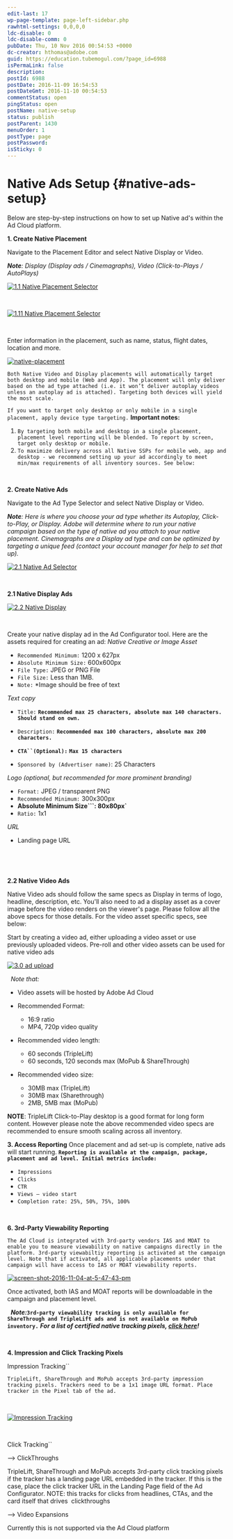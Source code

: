 ```yaml
---
edit-last: 17
wp-page-template: page-left-sidebar.php
rawhtml-settings: 0,0,0,0
ldc-disable: 0
ldc-disable-comm: 0
pubDate: Thu, 10 Nov 2016 00:54:53 +0000
dc-creator: hthomas@adobe.com
guid: https://education.tubemogul.com/?page_id=6988
isPermaLink: false
description: 
postId: 6988
postDate: 2016-11-09 16:54:53
postDateGmt: 2016-11-10 00:54:53
commentStatus: open
pingStatus: open
postName: native-setup
status: publish
postParent: 1430
menuOrder: 1
postType: page
postPassword: 
isSticky: 0
---
```


# Native Ads Setup {#native-ads-setup}

Below are step-by-step instructions on how to set up Native&nbsp;ad's within&nbsp;the Ad Cloud platform.

**1. Create Native Placement**

Navigate to the Placement Editor and select Native Display or Video.

***Note**: Display (Display ads / Cinemagraphs), Video (Click-to-Plays / AutoPlays)*

[ ![1.1 Native Placement Selector](assets/1.1-native-placement-selector-1024x448.png)](assets/1.1-native-placement-selector.png)

&nbsp;

[ ![1.11 Native Placement Selector](assets/1.11-native-placement-selector-300x150.png)](assets/1.11-native-placement-selector.png)

&nbsp;

Enter information in the placement, such as name, status, flight dates, location and more.

[ ![native-placement](assets/native-placement.png)](assets/native-placement.png)

`Both Native Video and Display placements will automatically target both desktop and mobile (Web and App). The placement will only deliver based on the ad type attached (i.e. it won’t deliver autoplay videos unless an autoplay ad is attached). Targeting both devices will yield the most scale.`

`If you want to target only desktop or only mobile in a single placement, apply device type targeting.`
**Important notes:**

1. `By targeting both mobile and desktop in a single placement, placement level reporting will be blended. To report by screen, target only desktop or mobile.`
1. `To maximize delivery across all Native SSPs for mobile web, app and desktop - we recommend setting up your ad accordingly to meet min/max requirements of all inventory sources. See below:`

&nbsp;

**2. Create Native Ads**

Navigate to the&nbsp;Ad&nbsp;Type Selector&nbsp;and select Native Display or Video.

***Note**:&nbsp;Here is where you choose your ad type whether its Autoplay, Click-to-Play, or Display.&nbsp;Adobe will determine where to run your native campaign based&nbsp;on&nbsp;the type of native ad you attach to your native placement. Cinemagraphs are a Display ad type and can be optimized by targeting a unique feed (contact your account manager for help to set that up).*

[ ![2.1 Native Ad Selector](assets/2.1-native-ad-selector-1024x463.png)](assets/2.1-native-ad-selector.png)
  
&nbsp;

**2.1 Native Display Ads**

[ ![2.2 Native Display](assets/2.2-native-display-1024x649.png)](assets/2.2-native-display.png)
  
&nbsp;

Create your native display ad in the Ad Configurator tool. Here are the assets required for creating an ad:
*Native Creative or Image Asset*

* `Recommended Minimum:`&nbsp;1200 x 627px
* `Absolute Minimum Size:`&nbsp;600x600px
* `File Type:`&nbsp;JPEG or PNG File
* `File Size:`&nbsp;Less than 1MB.
* `Note:` &#42;Image should be free of text

*Text copy*

* `Title:` **`Recommended max 25 characters, absolute max 140 characters. Should stand on own.`**

* `Description:` **`Recommended max 100 characters, absolute max 200 characters.`**

* **`CTA``(Optional):`** **`Max 15 characters`**
* `Sponsored by (Advertiser name)`:&nbsp;25 Characters

*Logo (optional, but recommended for more prominent branding)*

* `Format:`&nbsp;JPEG / transparent PNG
* `Recommended Minimum:`&nbsp;300x300px
* **Absolute Minimum Size```: 80x80px`**
* `Ratio:`&nbsp;1x1

*URL*

* Landing page URL

&nbsp;

&nbsp;

**2.2 Native Video Ads**

Native Video ads should follow the same specs as Display in terms of logo, headline, description, etc. You'll also need to ad a display asset as a cover image before the video renders on the viewer's page. Please follow all the above specs for those details. For the video asset specific specs, see below:

Start by&nbsp;creating a video ad, either&nbsp;uploading a video asset or use previously uploaded videos. Pre-roll and other video assets can be used for native video ads

[ ![3.0 ad upload](assets/3.0-ad-upload-1024x527.png)](assets/3.0-ad-upload.png)
  
&nbsp;
*Note that:*

* Video assets will be hosted by&nbsp;Adobe Ad Cloud
* Recommended Format:

    * 16:9 ratio
    * MP4, 720p video quality

* Recommended video length:

    * 60 seconds (TripleLift)
    * 60 seconds, 120 seconds max (MoPub & ShareThrough)

* Recommended video size:

    * 30MB max (TripleLift)
    * 30MB max (Sharethrough)
    * 2MB, 5MB max (MoPub)

**NOTE**: TripleLift Click-to-Play desktop is a good format for long form content. However&nbsp;please note the above recommended video specs are recommended to ensure smooth scaling across&nbsp;all inventory.

**3. Access Reporting**
Once placement and ad set-up is complete, native ads will start running. **`Reporting is available at the campaign, package, placement and ad level. Initial metrics include:`**

* `Impressions`
* `Clicks`
* `CTR`
* `Views – video start`
* `Completion rate: 25%, 50%, 75%, 100%`

&nbsp;

**6. 3rd-Party Viewability Reporting**

`The Ad Cloud is integrated with 3rd-party vendors IAS and MOAT to enable you to measure viewability on native campaigns directly in the platform. 3rd-party viewabiltiy reporting is activated at the campaign level. Note that if activated, all applicable placements under that campaign will have access to IAS or MOAT viewability reports.`

[ ![screen-shot-2016-11-04-at-5-47-43-pm](assets/screen-shot-2016-11-04-at-5.47.43-pm.png)](assets/screen-shot-2016-11-04-at-5.47.43-pm.png)

Once activated, both IAS and MOAT reports will be downloadable in the campaign and placement level.

&nbsp;
*****Note:***`3rd-party viewability tracking is only available for ShareThrough and TripleLift ads and is not available on MoPub inventory.`** ***For a list of certified native tracking pixels, [click here](3rd-party-tracking-adserving/certified-native-tracking-pixels.md)!&nbsp;***

&nbsp;

**4. Impression and Click Tracking Pixels**

Impression Tracking``

`TripleLift, ShareThrough and MoPub accepts 3rd-party impression tracking pixels. Trackers need to be a 1x1 image URL format. Place tracker in the Pixel tab of the ad.`

&nbsp;

[ ![Impression Tracking](assets/impression-tracking-1024x300.png)](assets/impression-tracking.png)

&nbsp;

Click Tracking``

--> ClickThroughs

TripleLift, ShareThrough and MoPub accepts 3rd-party click tracking pixels if the tracker has a landing page URL embedded in the tracker. If this is the case, place the click tracker URL in the Landing Page field of the Ad Configurator. NOTE: this tracks for clicks from headlines, CTAs, and the card itself that&nbsp;drives&nbsp;&nbsp;clickthroughs

--> Video Expansions

Currently this is not supported via the Ad Cloud platform

&nbsp;
&nbsp; 